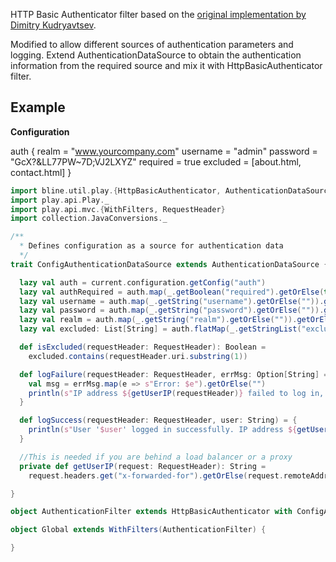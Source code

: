HTTP Basic Authenticator filter based on the [original implementation by Dimitry Kudryavtsev](http://www.mentful.com/2014/06/14/basic-authentication-filter-for-play-framework/).

Modified to allow different sources of authentication parameters and logging.
Extend AuthenticationDataSource to obtain the authentication information from the required source and mix it with HttpBasicAuthenticator filter.

## Example

**Configuration**

auth {
  realm = "www.yourcompany.com"
  username = "admin"
  password = "GcX?&LL77PW~7D;VJ2LXYZ"
  required = true
  excluded = [about.html, contact.html]
}

```scala
import bline.util.play.{HttpBasicAuthenticator, AuthenticationDataSource}
import play.api.Play._
import play.api.mvc.{WithFilters, RequestHeader}
import collection.JavaConversions._

/**
  * Defines configuration as a source for authentication data
  */
trait ConfigAuthenticationDataSource extends AuthenticationDataSource {

  lazy val auth = current.configuration.getConfig("auth")
  lazy val authRequired = auth.map(_.getBoolean("required").getOrElse(true)).getOrElse(true)
  lazy val username = auth.map(_.getString("username").getOrElse("")).getOrElse("")
  lazy val password = auth.map(_.getString("password").getOrElse("")).getOrElse("")
  lazy val realm = auth.map(_.getString("realm").getOrElse("")).getOrElse("")
  lazy val excluded: List[String] = auth.flatMap(_.getStringList("excluded")).map(_.toList).getOrElse(List[String]())

  def isExcluded(requestHeader: RequestHeader): Boolean =
    excluded.contains(requestHeader.uri.substring(1))

  def logFailure(requestHeader: RequestHeader, errMsg: Option[String] = None) = {
    val msg = errMsg.map(e => s"Error: $e").getOrElse("")
    println(s"IP address ${getUserIP(requestHeader)} failed to log in, " + s"requested uri: '${requestHeader.uri}' ${msg}")
  }

  def logSuccess(requestHeader: RequestHeader, user: String) = {
    println(s"User '$user' logged in successfully. IP address ${getUserIP(requestHeader)}, " + s"requested uri: '${requestHeader.uri}'")
  }

  //This is needed if you are behind a load balancer or a proxy
  private def getUserIP(request: RequestHeader): String =
    request.headers.get("x-forwarded-for").getOrElse(request.remoteAddress.toString)

}

object AuthenticationFilter extends HttpBasicAuthenticator with ConfigAuthenticationDataSource

object Global extends WithFilters(AuthenticationFilter) {

}
```
